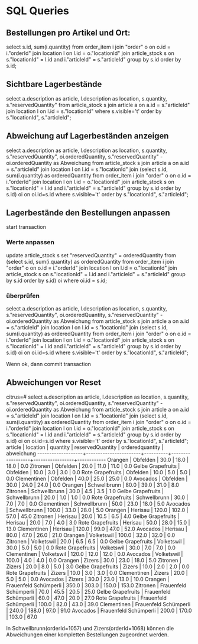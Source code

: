 # SQL Queries

## Bestellungen pro Artikel und Ort:
select  s.id, sum(i.quantity) from order_item i join "order" o on o.id = i."orderId" join location l on l.id = o."locationId" join article_stock s on s."locationId" = l.id and i."articleId" = s."articleId" group by s.id order by s.id;

## Sichtbare Lagerbestände
select a.description as article, l.description as location, s.quantity, s."reservedQuantity"  from article_stock s join article a on a.id = s."articleId" join location l on l.id = s."locationId" where s.visible='t' order by s."locationId", s."articleId";


## Abweichung auf Lagerbeständen anzeigen
select a.description as article, l.description as location, s.quantity, s."reservedQuantity", oi.orderedQuantity, s."reservedQuantity" - oi.orderedQuantity as Abweichung from article_stock s join article a on a.id = s."articleId" join location l on l.id = s."locationId" 
    join (select  s.id, sum(i.quantity) as orderedQuantity from order_item i join "order" o on o.id = i."orderId" join location l on l.id = o."locationId" join article_stock s on s."locationId" = l.id and i."articleId" = s."articleId" group by s.id order by s.id) oi on oi.id=s.id
    where s.visible='t' order by s."locationId", s."articleId";

## Lagerbestände den Bestellungen anpassen
start transaction
### Werte anpassen
update article_stock s
set "reservedQuantity" = orderedQuantity
from (select  s.id, sum(i.quantity) as orderedQuantity from order_item i join "order" o on o.id = i."orderId" join location l on l.id = o."locationId" join article_stock s on s."locationId" = l.id and i."articleId" = s."articleId" group by s.id order by s.id) oi 
where oi.id = s.id;

### überprüfen
select a.description as article, l.description as location, s.quantity, s."reservedQuantity", oi.orderedQuantity, s."reservedQuantity" - oi.orderedQuantity as Abweichung from article_stock s join article a on a.id = s."articleId" join location l on l.id = s."locationId" 
    join (select  s.id, sum(i.quantity) as orderedQuantity from order_item i join "order" o on o.id = i."orderId" join location l on l.id = o."locationId" join article_stock s on s."locationId" = l.id and i."articleId" = s."articleId" group by s.id order by s.id) oi on oi.id=s.id
    where s.visible='t' order by s."locationId", s."articleId";

Wenn ok, dann
commit transaction

## Abweichungen vor Reset
citrus=# select a.description as article, l.description as location, s.quantity, s."reservedQuantity", oi.orderedQuantity, s."reservedQuantity" - oi.orderedQuantity as Abweichung from article_stock s join article a on a.id = s."articleId" join location l on l.id = s."locationId" 
    join (select  s.id, sum(i.quantity) as orderedQuantity from order_item i join "order" o on o.id = i."orderId" join location l on l.id = o."locationId" join article_stock s on s."locationId" = l.id and i."articleId" = s."articleId" group by s.id order by s.id) oi on oi.id=s.id
    where s.visible='t' order by s."locationId", s."articleId";
      article      |       location        | quantity | reservedQuantity | orderedquantity | abweichung 
-------------------+-----------------------+----------+------------------+-----------------+------------
 Orangen           | Obfelden              |     30.0 |             18.0 |            18.0 |        0.0
 Zitronen          | Obfelden              |     20.0 |             11.0 |            11.0 |        0.0
 Gelbe Grapefruits | Obfelden              |     10.0 |              3.0 |             3.0 |        0.0
 Rote Grapefruits  | Obfelden              |     10.0 |              5.0 |             5.0 |        0.0
 Clementinen       | Obfelden              |     40.0 |             25.0 |            25.0 |        0.0
 Avocados          | Obfelden              |     30.0 |             24.0 |            24.0 |        0.0
 Orangen           | Schwellbrunn          |     80.0 |             39.0 |            31.0 |        8.0
 Zitronen          | Schwellbrunn          |     30.0 |              4.5 |             3.5 |        1.0
 Gelbe Grapefruits | Schwellbrunn          |     20.0 |              1.0 |             1.0 |        0.0
 Rote Grapefruits  | Schwellbrunn          |     30.0 |              7.0 |             7.0 |        0.0
 Clementinen       | Schwellbrunn          |     50.0 |             23.0 |            18.0 |        5.0
 Avocados          | Schwellbrunn          |    100.0 |             33.0 |            28.0 |        5.0
 Orangen           | Herisau               |    120.0 |            102.0 |            57.0 |       45.0
 Zitronen          | Herisau               |     20.0 |             10.5 |             6.5 |        4.0
 Gelbe Grapefruits | Herisau               |     20.0 |              7.0 |             4.0 |        3.0
 Rote Grapefruits  | Herisau               |     50.0 |             28.0 |            15.0 |       13.0
 Clementinen       | Herisau               |    120.0 |             99.0 |            47.0 |       52.0
 Avocados          | Herisau               |     80.0 |             47.0 |            26.0 |       21.0
 Orangen           | Volketswil            |    100.0 |             32.0 |            32.0 |        0.0
 Zitronen          | Volketswil            |     20.0 |              6.5 |             6.5 |        0.0
 Gelbe Grapefruits | Volketswil            |     30.0 |              5.0 |             5.0 |        0.0
 Rote Grapefruits  | Volketswil            |     30.0 |              7.0 |             7.0 |        0.0
 Clementinen       | Volketswil            |    120.0 |             12.0 |            12.0 |        0.0
 Avocados          | Volketswil            |    100.0 |              4.0 |             4.0 |        0.0
 Orangen           | Zizers                |     30.0 |             23.0 |            18.0 |        5.0
 Zitronen          | Zizers                |     20.0 |              8.0 |             5.0 |        3.0
 Gelbe Grapefruits | Zizers                |     10.0 |              2.0 |             2.0 |        0.0
 Rote Grapefruits  | Zizers                |     10.0 |              3.0 |             3.0 |        0.0
 Clementinen       | Zizers                |     20.0 |              5.0 |             5.0 |        0.0
 Avocados          | Zizers                |     30.0 |             23.0 |            13.0 |       10.0
 Orangen           | Frauenfeld Schümperli |    350.0 |            303.0 |           150.0 |      153.0
 Zitronen          | Frauenfeld Schümperli |     70.0 |             45.5 |            20.5 |       25.0
 Gelbe Grapefruits | Frauenfeld Schümperli |     60.0 |             47.0 |            20.0 |       27.0
 Rote Grapefruits  | Frauenfeld Schümperli |    100.0 |             82.0 |            43.0 |       39.0
 Clementinen       | Frauenfeld Schümperli |    240.0 |            188.0 |            97.0 |       91.0
 Avocados          | Frauenfeld Schümperli |    200.0 |            170.0 |           103.0 |       67.0

In Schwellbrunn(orderId=1057) und Zizers(orderId=1068) können die Abweichungen einer kompletten Bestellungen zugeordnet werden.